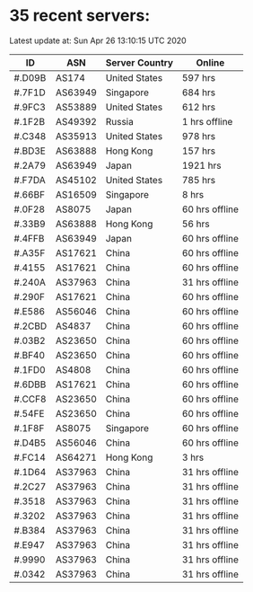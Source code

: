 # 35 recent servers:

Latest update at: Sun Apr 26 13:10:15 UTC 2020

| ID | ASN | Server Country | Online |
| -- | --- | -------------- | ------ |
| #.D09B | AS174 | United States | 597 hrs |
| #.7F1D | AS63949 | Singapore | 684 hrs |
| #.9FC3 | AS53889 | United States | 612 hrs |
| #.1F2B | AS49392 | Russia | 1 hrs offline |
| #.C348 | AS35913 | United States | 978 hrs |
| #.BD3E | AS63888 | Hong Kong | 157 hrs |
| #.2A79 | AS63949 | Japan | 1921 hrs |
| #.F7DA | AS45102 | United States | 785 hrs |
| #.66BF | AS16509 | Singapore | 8 hrs |
| #.0F28 | AS8075 | Japan | 60 hrs offline |
| #.33B9 | AS63888 | Hong Kong | 56 hrs |
| #.4FFB | AS63949 | Japan | 60 hrs offline |
| #.A35F | AS17621 | China | 60 hrs offline |
| #.4155 | AS17621 | China | 60 hrs offline |
| #.240A | AS37963 | China | 31 hrs offline |
| #.290F | AS17621 | China | 60 hrs offline |
| #.E586 | AS56046 | China | 60 hrs offline |
| #.2CBD | AS4837 | China | 60 hrs offline |
| #.03B2 | AS23650 | China | 60 hrs offline |
| #.BF40 | AS23650 | China | 60 hrs offline |
| #.1FD0 | AS4808 | China | 60 hrs offline |
| #.6DBB | AS17621 | China | 60 hrs offline |
| #.CCF8 | AS23650 | China | 60 hrs offline |
| #.54FE | AS23650 | China | 60 hrs offline |
| #.1F8F | AS8075 | Singapore | 60 hrs offline |
| #.D4B5 | AS56046 | China | 60 hrs offline |
| #.FC14 | AS64271 | Hong Kong | 3 hrs |
| #.1D64 | AS37963 | China | 31 hrs offline |
| #.2C27 | AS37963 | China | 31 hrs offline |
| #.3518 | AS37963 | China | 31 hrs offline |
| #.3202 | AS37963 | China | 31 hrs offline |
| #.B384 | AS37963 | China | 31 hrs offline |
| #.E947 | AS37963 | China | 31 hrs offline |
| #.9990 | AS37963 | China | 31 hrs offline |
| #.0342 | AS37963 | China | 31 hrs offline |

